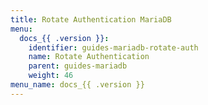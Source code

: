 ```yaml
---
title: Rotate Authentication MariaDB 
menu:
  docs_{{ .version }}:
    identifier: guides-mariadb-rotate-auth
    name: Rotate Authentication
    parent: guides-mariadb
    weight: 46
menu_name: docs_{{ .version }}
---
```

